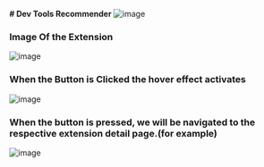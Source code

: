 **# Dev Tools Recommender**
![image](https://github.com/SeyaPrakash/Dev_Tools_Recommender/assets/127505745/55f44ad1-d461-4ddf-a042-70f4269828d7)
### Image Of the Extension
![image](https://github.com/SeyaPrakash/Dev_Tools_Recommender/assets/127505745/5fe2e5f9-c313-464e-b62d-cbda098f3f91)
### When the Button is Clicked the hover effect activates
![image](https://github.com/SeyaPrakash/Dev_Tools_Recommender/assets/127505745/7dd62ddd-edb6-4d26-bb88-fcdb215e25bd)
### When the button is pressed, we will be navigated to the respective extension detail page.(for example)
![image](https://github.com/SeyaPrakash/Dev_Tools_Recommender/assets/127505745/5144ab24-ea3e-4eac-ae1e-eccbeeadc521)
